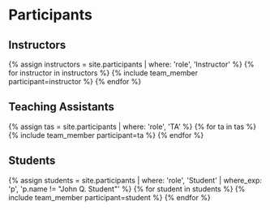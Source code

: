 # Participants

## Instructors
{% assign instructors = site.participants | where: 'role', 'Instructor' %}
{% for instructor in instructors %}
  {% include team_member participant=instructor %}
{% endfor %}

## Teaching Assistants
{% assign tas = site.participants | where: 'role', 'TA' %}
{% for ta in tas %}
  {% include team_member participant=ta %}
{% endfor %}

## Students
{% assign students = site.participants | where: 'role', 'Student' | where_exp: 'p', 'p.name != "John Q. Student"' %}
{% for student in students %}
  {% include team_member participant=student %}
{% endfor %}